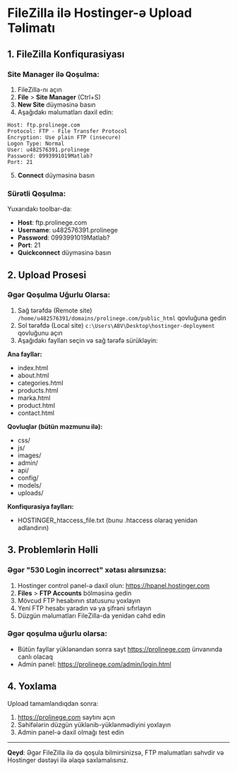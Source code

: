 # FileZilla ilə Hostinger-ə Upload Təlimatı

## 1. FileZilla Konfiqurasiyası

### Site Manager ilə Qoşulma:
1. FileZilla-nı açın
2. **File** > **Site Manager** (Ctrl+S)
3. **New Site** düyməsinə basın
4. Aşağıdakı məlumatları daxil edin:

```
Host: ftp.prolinege.com
Protocol: FTP - File Transfer Protocol
Encryption: Use plain FTP (insecure)
Logon Type: Normal
User: u482576391.prolinege
Password: 0993991019Matlab?
Port: 21
```

5. **Connect** düyməsinə basın

### Sürətli Qoşulma:
Yuxarıdakı toolbar-da:
- **Host**: ftp.prolinege.com
- **Username**: u482576391.prolinege
- **Password**: 0993991019Matlab?
- **Port**: 21
- **Quickconnect** düyməsinə basın

## 2. Upload Prosesi

### Əgər Qoşulma Uğurlu Olarsa:
1. Sağ tərəfdə (Remote site) `/home/u482576391/domains/prolinege.com/public_html` qovluğuna gedin
2. Sol tərəfdə (Local site) `c:\Users\ABV\Desktop\hostinger-deployment` qovluğunu açın
3. Aşağıdakı faylları seçin və sağ tərəfə sürükləyin:

**Ana fayllar:**
- index.html
- about.html
- categories.html
- products.html
- marka.html
- product.html
- contact.html

**Qovluqlar (bütün məzmunu ilə):**
- css/
- js/
- images/
- admin/
- api/
- config/
- models/
- uploads/

**Konfiqurasiya faylları:**
- HOSTINGER_htaccess_file.txt (bunu .htaccess olaraq yenidən adlandırın)

## 3. Problemlərin Həlli

### Əgər "530 Login incorrect" xətası alırsınızsa:
1. Hostinger control panel-ə daxil olun: https://hpanel.hostinger.com
2. **Files** > **FTP Accounts** bölməsinə gedin
3. Mövcud FTP hesabının statusunu yoxlayın
4. Yeni FTP hesabı yaradın və ya şifrəni sıfırlayın
5. Düzgün məlumatları FileZilla-da yenidən cəhd edin

### Əgər qoşulma uğurlu olarsa:
- Bütün fayllar yüklənəndən sonra sayt https://prolinege.com ünvanında canlı olacaq
- Admin panel: https://prolinege.com/admin/login.html

## 4. Yoxlama
Upload tamamlandıqdan sonra:
1. https://prolinege.com saytını açın
2. Səhifələrin düzgün yüklənib-yüklənmədiyini yoxlayın
3. Admin panel-ə daxil olmağı test edin

---
**Qeyd**: Əgər FileZilla ilə də qoşula bilmirsinizsə, FTP məlumatları səhvdir və Hostinger dəstəyi ilə əlaqə saxlamalısınız.